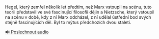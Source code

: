 
Hegel, který zemřel několik let předtím, než Marx vstoupil na scénu, tuto teorii představil ve své fascinující filosofii dějin a Nietzsche, který vstoupil na scénu v době, kdy z ní Marx odcházel, z ní udělal ústřední bod svých stejně fascinujících děl. Byl to mýtus předchozích dvou staletí.

[🔊 Poslechnout audio](/data/7-paragraphs/audio/chapter_140/para_007-Hegel-kter-zemel-nkolik-let-pedtm-ne-Marx.mp3)
